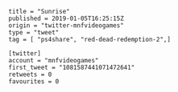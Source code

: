 ```
title = "Sunrise"
published = 2019-01-05T16:25:15Z
origin = "twitter-mnfvideogames"
type = "tweet"
tag = [ "ps4share", "red-dead-redemption-2",]

[twitter]
account = "mnfvideogames"
first_tweet = "1081587441071472641"
retweets = 0
favourites = 0
```

<p class='image'><img src='https://mnf.m17s.net/2019/01/05/DwKSC1SW0AAEqWQ.jpg' alt=''></p>

